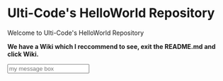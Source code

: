# Ulti-Code's HelloWorld Repository
Welcome to Ulti-Code's HelloWorld Repository
<b> <p> We have a Wiki which I reccommend to see, exit the README.md and click Wiki. </p> </b>
<input id="commit-summary-input" type="text" class="form-control input-block input-contrast js-new-blob-commit-summary" placeholder="my message box" name="message" value="">
